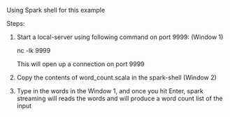 Using Spark shell for this example

Steps:
1. Start a local-server using following command on port 9999: (Window 1)

	nc -lk 9999

   This will open up a connection on port 9999

2. Copy the contents of word_count.scala in the spark-shell (Window 2)

3. Type in the words in the Window 1, and once you hit Enter, spark streaming will reads the words and will produce a word count list of the input

